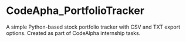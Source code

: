 # CodeApha_PortfolioTracker
A simple Python-based stock portfolio tracker with CSV and TXT export options.  Created as part of CodeAlpha internship tasks.
